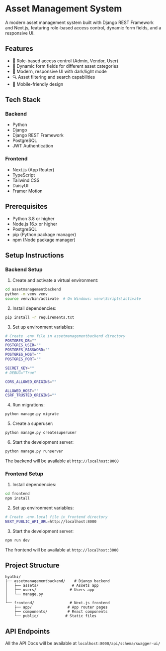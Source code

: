 # Asset Management System

A modern asset management system built with Django REST Framework and Next.js, featuring role-based access control, dynamic form fields, and a responsive UI.

## Features

- 🔐 Role-based access control (Admin, Vendor, User)
- 📝 Dynamic form fields for different asset categories
- 🎨 Modern, responsive UI with dark/light mode
- 🔍 Asset filtering and search capabilities
- 📱 Mobile-friendly design

## Tech Stack

### Backend
- Python 
- Django 
- Django REST Framework
- PostgreSQL
- JWT Authentication

### Frontend
- Next.js (App Router)
- TypeScript
- Tailwind CSS
- DaisyUI
- Framer Motion

## Prerequisites

- Python 3.8 or higher
- Node.js 16.x or higher
- PostgreSQL
- pip (Python package manager)
- npm (Node package manager)

## Setup Instructions

### Backend Setup

1. Create and activate a virtual environment:
```bash
cd assetmanagementbackend
python -m venv venv
source venv/bin/activate  # On Windows: venv\Scripts\activate
```

2. Install dependencies:
```bash
pip install -r requirements.txt
```

3. Set up environment variables:
```bash
# Create .env file in assetmanagementbackend directory
POSTGRES_DB=""
POSTGRES_USER=""
POSTGRES_PASSWORD=""
POSTGRES_HOST=""
POSTGRES_PORT=""

SECRET_KEY=""
# DEBUG="True"

CORS_ALLOWED_ORIGINS=""

ALLOWED_HOST=""
CSRF_TRUSTED_ORIGINS=""
```

4. Run migrations:
```bash
python manage.py migrate
```

5. Create a superuser:
```bash
python manage.py createsuperuser
```

6. Start the development server:
```bash
python manage.py runserver
```

The backend will be available at `http://localhost:8000`

### Frontend Setup

1. Install dependencies:
```bash
cd frontend
npm install
```

2. Set up environment variables:
```bash
# Create .env.local file in frontend directory
NEXT_PUBLIC_API_URL=http://localhost:8000
```

3. Start the development server:
```bash
npm run dev
```

The frontend will be available at `http://localhost:3000`

## Project Structure

```
hyathi/
├── assetmanagementbackend/    # Django backend
│   ├── assets/               # Assets app
│   ├── users/               # Users app
│   └── manage.py
│
└── frontend/                # Next.js frontend
    ├── app/                # App router pages
    ├── components/         # React components
    └── public/            # Static files
```

## API Endpoints

All the API Docs will be available at `localhost:8000/api/schema/swagger-ui/`
